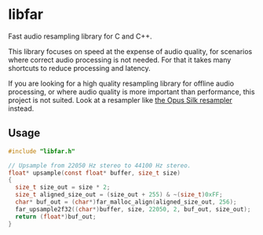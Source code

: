 # libfar

Fast audio resampling library for C and C++.

This library focuses on speed at the expense of audio quality, for scenarios where correct audio processing is not needed. For that it takes many shortcuts to reduce processing and latency.

If you are looking for a high quality resampling library for offline audio processing, or where audio quality is more important than performance, this project is not suited. Look at a resampler like [the Opus Silk resampler](https://github.com/xiph/opus/blob/master/silk/resampler.c) instead.

## Usage

```c
#include "libfar.h"

// Upsample from 22050 Hz stereo to 44100 Hz stereo.
float* upsample(const float* buffer, size_t size)
{
  size_t size_out = size * 2;
  size_t aligned_size_out = (size_out + 255) & ~(size_t)0xFF;
  char* buf_out = (char*)far_malloc_align(aligned_size_out, 256);
  far_upsample2f32((char*)buffer, size, 22050, 2, buf_out, size_out);
  return (float*)buf_out;
}
```
